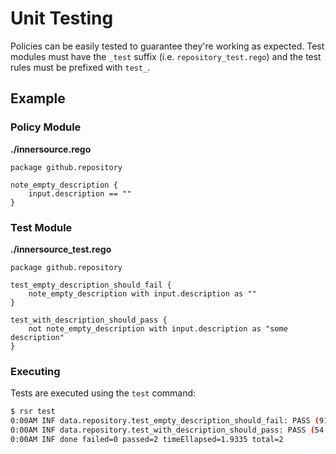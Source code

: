 # Unit Testing

Policies can be easily tested to guarantee they're working as expected. Test modules
must have the `_test` suffix (i.e. `repository_test.rego`) and the test rules
must be prefixed with `test_`.

## Example

### Policy Module

**./innersource.rego**

```rego
package github.repository

note_empty_description {
	input.description == ""
}
```

### Test Module

**./innersource_test.rego**

```rego
package github.repository

test_empty_description_should_fail {
	note_empty_description with input.description as ""
}

test_with_description_should_pass {
	not note_empty_description with input.description as "some description"
}
```

### Executing

Tests are executed using the `test` command:

```bash
$ rsr test
0:00AM INF data.repository.test_empty_description_should_fail: PASS (915µs)
0:00AM INF data.repository.test_with_description_should_pass: PASS (54.125µs)
0:00AM INF done failed=0 passed=2 timeEllapsed=1.9335 total=2
```